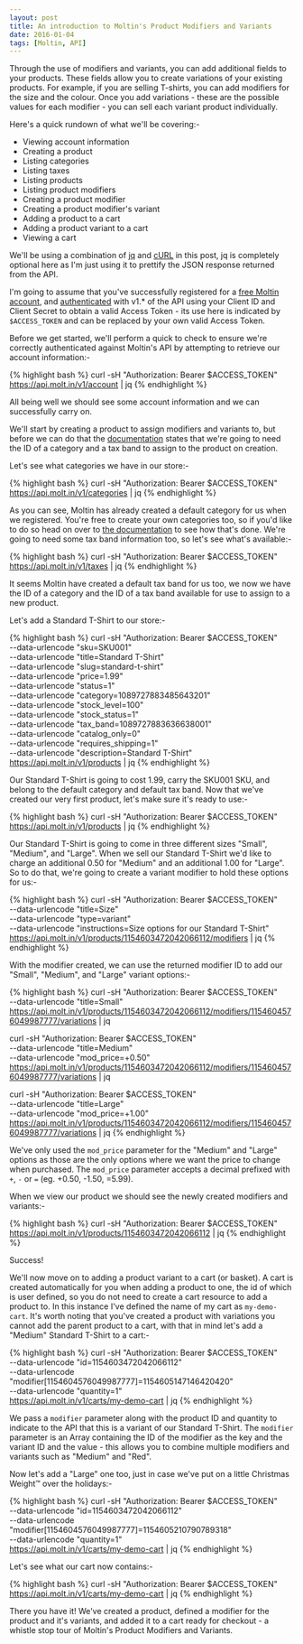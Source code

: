 ```yaml
---
layout: post
title: An introduction to Moltin's Product Modifiers and Variants
date: 2016-01-04
tags: [Moltin, API]
---
```


Through the use of modifiers and variants, you can add additional fields to your products. These fields allow you to create variations of your existing products. For example, if you are selling T-shirts, you can add modifiers for the size and the colour. Once you add variations - these are the possible values for each modifier - you can sell each variant product individually.

Here's a quick rundown of what we'll be covering:-

- Viewing account information
- Creating a product
- Listing categories
- Listing taxes
- Listing products
- Listing product modifiers
- Creating a product modifier
- Creating a product modifier's variant
- Adding a product to a cart
- Adding a product variant to a cart
- Viewing a cart

We'll be using a combination of [jq][1] and [cURL][2] in this post, jq is completely optional here as I'm just using it to prettify the JSON response returned from the API.

I'm going to assume that you've successfully registered for a [free Moltin account][3], and [authenticated][4] with v1.* of the API using your Client ID and Client Secret to obtain a valid Access Token - its use here is indicated by `$ACCESS_TOKEN` and can be replaced by your own valid Access Token.

Before we get started, we'll perform a quick to check to ensure we're correctly authenticated against Moltin's API by attempting to retrieve our account information:-

{% highlight bash %}
curl -sH "Authorization: Bearer $ACCESS_TOKEN" https://api.molt.in/v1/account | jq
{% endhighlight %}

<script type="text/javascript" src="https://asciinema.org/a/1zajfau5skbsrbebn1qt72l7x.js" id="asciicast-1zajfau5skbsrbebn1qt72l7x" async></script>

All being well we should see some account information and we can successfully carry on.

We'll start by creating a product to assign modifiers and variants to, but before we can do that the [documentation][5] states that we're going to need the ID of a category and a tax band to assign to the product on creation.

Let's see what categories we have in our store:-

{% highlight bash %}
curl -sH "Authorization: Bearer $ACCESS_TOKEN" https://api.molt.in/v1/categories | jq
{% endhighlight %}

<script type="text/javascript" src="https://asciinema.org/a/895o1heres9wvh2ws7we5n8ff.js" id="asciicast-895o1heres9wvh2ws7we5n8ff" async></script>

As you can see, Moltin has already created a default category for us when we registered. You're free to create your own categories too, so if you'd like to do so head on over to [the documentation][6] to see how that's done. We're going to need some tax band information too, so let's see what's available:-

{% highlight bash %}
curl -sH "Authorization: Bearer $ACCESS_TOKEN" https://api.molt.in/v1/taxes | jq
{% endhighlight %}

<script type="text/javascript" src="https://asciinema.org/a/euo1b3tvkjkg05gdcb88aspqg.js" id="asciicast-euo1b3tvkjkg05gdcb88aspqg" async></script>

It seems Moltin have created a default tax band for us too, we now we have the ID of a category and the ID of a tax band available for use to assign to a new product.

Let's add a Standard T-Shirt to our store:-

{% highlight bash %}
curl -sH "Authorization: Bearer $ACCESS_TOKEN" \
    --data-urlencode "sku=SKU001" \
    --data-urlencode "title=Standard T-Shirt" \
    --data-urlencode "slug=standard-t-shirt" \
    --data-urlencode "price=1.99" \
    --data-urlencode "status=1" \
    --data-urlencode "category=1089727883485643201" \
    --data-urlencode "stock_level=100" \
    --data-urlencode "stock_status=1" \
    --data-urlencode "tax_band=1089727883636638001" \
    --data-urlencode "catalog_only=0" \
    --data-urlencode "requires_shipping=1" \
    --data-urlencode "description=Standard T-Shirt" \
    https://api.molt.in/v1/products | jq
{% endhighlight %}

<script type="text/javascript" src="https://asciinema.org/a/bv11vd9hdoqpnpftn60h6vcpy.js" id="asciicast-bv11vd9hdoqpnpftn60h6vcpy" async></script>

Our Standard T-Shirt is going to cost 1.99, carry the SKU001 SKU, and belong to the default category and default tax band. Now that we've created our very first product, let's make sure it's ready to use:-

{% highlight bash %}
curl -sH "Authorization: Bearer $ACCESS_TOKEN" https://api.molt.in/v1/products | jq
{% endhighlight %}

<script type="text/javascript" src="https://asciinema.org/a/afk11lw4gv8gd2td8dtb1gl7s.js" id="asciicast-afk11lw4gv8gd2td8dtb1gl7s" async></script>

Our Standard T-Shirt is going to come in three different sizes "Small", "Medium", and "Large". When we sell our Standard T-Shirt we'd like to charge an additional 0.50 for "Medium" and an additional 1.00 for "Large". So to do that, we're going to create a variant modifier to hold these options for us:-

{% highlight bash %}
curl -sH "Authorization: Bearer $ACCESS_TOKEN" \
    --data-urlencode "title=Size" \
    --data-urlencode "type=variant" \
    --data-urlencode "instructions=Size options for our Standard T-Shirt" \
    https://api.molt.in/v1/products/1154603472042066112/modifiers | jq
{% endhighlight %}

<script type="text/javascript" src="https://asciinema.org/a/7ras6plky0nw0xcmnjlafpcuq.js" id="asciicast-7ras6plky0nw0xcmnjlafpcuq" async></script>

With the modifier created, we can use the returned modifier ID to add our "Small", "Medium", and "Large" variant options:-

{% highlight bash %}
curl -sH "Authorization: Bearer $ACCESS_TOKEN" \
    --data-urlencode "title=Small" \
    https://api.molt.in/v1/products/1154603472042066112/modifiers/1154604576049987777/variations | jq

curl -sH "Authorization: Bearer $ACCESS_TOKEN" \
    --data-urlencode "title=Medium" \
    --data-urlencode "mod_price=+0.50" \
    https://api.molt.in/v1/products/1154603472042066112/modifiers/1154604576049987777/variations | jq

curl -sH "Authorization: Bearer $ACCESS_TOKEN" \
    --data-urlencode "title=Large" \
    --data-urlencode "mod_price=+1.00" \
    https://api.molt.in/v1/products/1154603472042066112/modifiers/1154604576049987777/variations | jq
{% endhighlight %}

<script type="text/javascript" src="https://asciinema.org/a/6e3psprf8a9gwc45audy1vhy2.js" id="asciicast-6e3psprf8a9gwc45audy1vhy2" async></script>

We've only used the `mod_price` parameter for the "Medium" and "Large" options as those are the only options where we want the price to change when purchased. The `mod_price` parameter accepts a decimal prefixed with `+`, `-` or `=` (eg. +0.50, -1.50, =5.99).

When we view our product we should see the newly created modifiers and variants:-

{% highlight bash %}
curl -sH "Authorization: Bearer $ACCESS_TOKEN" https://api.molt.in/v1/products/1154603472042066112 | jq
{% endhighlight %}

<script type="text/javascript" src="https://asciinema.org/a/crg2v8brc1nb1buxqzuspbame.js" id="asciicast-crg2v8brc1nb1buxqzuspbame" async></script>

Success!

We'll now move on to adding a product variant to a cart (or basket). A cart is created automatically for you when adding a product to one, the id of which is user defined, so you do not need to create a cart resource to add a product to. In this instance I've defined the name of my cart as `my-demo-cart`. It's worth noting that you've created a product with variations you cannot add the parent product to a cart, with that in mind let's add a "Medium" Standard T-Shirt to a cart:-

{% highlight bash %}
curl -sH "Authorization: Bearer $ACCESS_TOKEN" \
    --data-urlencode "id=1154603472042066112" \
    --data-urlencode "modifier[1154604576049987777]=1154605147146420420" \
    --data-urlencode "quantity=1" \
    https://api.molt.in/v1/carts/my-demo-cart | jq
{% endhighlight %}

<script type="text/javascript" src="https://asciinema.org/a/9v14q7o7tofs6n49s9f98skjy.js" id="asciicast-9v14q7o7tofs6n49s9f98skjy" async></script>

We pass a `modifier` parameter along with the product ID and quantity to indicate to the API that this is a variant of our Standard T-Shirt. The `modifier` parameter is an Array containing the ID of the modifier as the key and the variant ID and the value - this allows you to combine multiple modifiers and variants such as "Medium" and "Red".

Now let's add a "Large" one too, just in case we've put on a little Christmas Weight™ over the holidays:-

{% highlight bash %}
curl -sH "Authorization: Bearer $ACCESS_TOKEN" \
    --data-urlencode "id=1154603472042066112" \
    --data-urlencode "modifier[1154604576049987777]=1154605210790789318" \
    --data-urlencode "quantity=1" \
    https://api.molt.in/v1/carts/my-demo-cart | jq
{% endhighlight %}

<script type="text/javascript" src="https://asciinema.org/a/6qcc06f5atiiuz15dvuzj345w.js" id="asciicast-6qcc06f5atiiuz15dvuzj345w" async></script>

Let's see what our cart now contains:-

{% highlight bash %}
curl -sH "Authorization: Bearer $ACCESS_TOKEN" https://api.molt.in/v1/carts/my-demo-cart | jq
{% endhighlight %}

<script type="text/javascript" src="https://asciinema.org/a/57bfthug7nxuvehq0gi5ty60a.js" id="asciicast-57bfthug7nxuvehq0gi5ty60a" async></script>

There you have it! We've created a product, defined a modifier for the product and it's variants, and added it to a cart ready for checkout - a whistle stop tour of Moltin's Product Modifiers and Variants.

[1]: https://stedolan.github.io/jq/
[2]: http://curl.haxx.se/
[3]: https://moltin.com/register
[4]: http://docs.moltin.com/api/1.0/authentication
[5]: http://docs.moltin.com/api/1.0/product/php#post-product
[6]: http://docs.moltin.com/api/1.0/category/php#create-category
